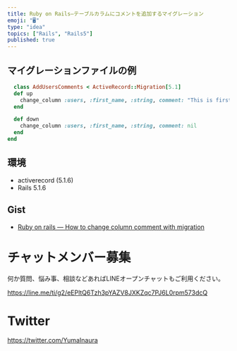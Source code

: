 ```yaml
---
title: Ruby on Rails—テーブルカラムにコメントを追加するマイグレーション
emoji: "🖥"
type: "idea"
topics: ["Rails", "Rails5"]
published: true
---
```


## マイグレーションファイルの例

```rb
  class AddUsersComments < ActiveRecord::Migration[5.1]
  def up
    change_column :users, :first_name, :string, comment: "This is first name of user"
  end

  def down
    change_column :users, :first_name, :string, comment: nil
  end
end
```

## 環境

- activerecord (5.1.6)
- Rails 5.1.6

## Gist

- [Ruby on rails — How to change column comment with migration](https://gist.github.com/YumaInaura/a587ade00f46cba0665df82680d3bdd6)








<!-- Update From Qiita API -->

# チャットメンバー募集


何か質問、悩み事、相談などあればLINEオープンチャットもご利用ください。

https://line.me/ti/g2/eEPltQ6Tzh3pYAZV8JXKZqc7PJ6L0rpm573dcQ





# Twitter


https://twitter.com/YumaInaura


<!-- Update From Qiita API -->


